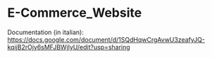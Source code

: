 # E-Commerce_Website
Documentation (in italian):
https://docs.google.com/document/d/1SQdHqwCrgAvwU3zeafyJQ-kqijB2rOjy6sMFJBWjlyU/edit?usp=sharing

